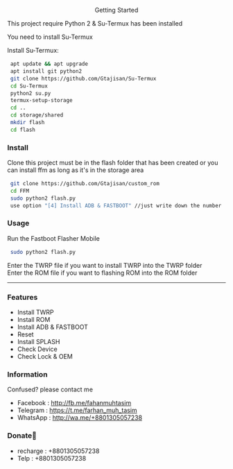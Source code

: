 <p align="center"
<img src="https://raw.githubusercontent.com/leemrtnzz/FFM/master/photo_2019-03-18_09-05-56.jpg" height="128"/
</p
<p align="center"
<a href="https://github.com/leemrtnzz/FFM"</a
  <h1 align="center"Fastboot Flasher Mobile custom_rom</h1
  <br
Multipurpose Fastboot Flasher Mobile Open Source!<hr
</p
<h3 align="center"Made with ❤️ by FARHAN-MUH-TASIM</h3
<p align="center"
<a href="https://github.com/leemrtnzz/"<img title="Author" src="https://img.shields.io/badge/author-leemrtnzz-blue?style=for-the-badge&logo=github"</a
</p
<p align="center"
<a href="https://github.com/leemrtnzz/followers"<img title="Followers" src="https://img.shields.io/github/followers/leemrtnzz?color=blue&style=flat-square"</a
</p

## Getting Started

This project require Python 2 & Su-Termux has been installed

You need to install Su-Termux

Install Su-Termux:

```bash
 apt update && apt upgrade
 apt install git python2
 git clone https://github.com/Gtajisan/Su-Termux
 cd Su-Termux
 python2 su.py
 termux-setup-storage
 cd ..
 cd storage/shared
 mkdir flash
 cd flash
```

### Install
Clone this project must be in the flash folder that has been created or you can install ffm as long as it's in the storage area

```bash
 git clone https://github.com/Gtajisan/custom_rom
 cd FFM
 sudo python2 flash.py
 use option "[4] Install ADB & FASTBOOT" //just write down the number
```

### Usage
Run the Fastboot Flasher Mobile

```bash
 sudo python2 flash.py
```
Enter the TWRP file if you want to install TWRP into the TWRP folder<br>Enter the ROM file if you want to flashing ROM into the ROM folder

---

### Features
- Install TWRP
- Install ROM
- Install ADB & FASTBOOT
- Reset
- Install SPLASH
- Check Device
- Check Lock & OEM

### Information
Confused? please contact me
- Facebook : http://fb.me/fahanmuhtasim
- Telegram : https://t.me/farhan_muh_tasim
- WhatsApp : http://wa.me/+8801305057238
### Donate🤣
- recharge : +8801305057238
- Telp : +8801305057238
